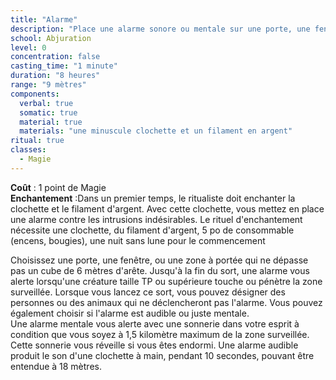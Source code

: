 ```yaml
---
title: "Alarme"
description: "Place une alarme sonore ou mentale sur une porte, une fenêtre ou une zone."
school: Abjuration
level: 0
concentration: false
casting_time: "1 minute"
duration: "8 heures"
range: "9 mètres"
components:
  verbal: true
  somatic: true
  material: true
  materials: "une minuscule clochette et un filament en argent"
ritual: true
classes:
  - Magie
---
```

**Coût** : 1 point de Magie  
**Enchantement** :Dans un premier temps, le ritualiste doit enchanter la clochette et le filament d'argent. Avec cette clochette, vous mettez en place une alarme contre les intrusions indésirables.  Le rituel d'enchantement nécessite une clochette, du filament d'argent, 5 po de consommable (encens, bougies), une nuit sans lune pour le commencement

Choisissez une porte, une fenêtre, ou une zone à portée qui ne dépasse pas un cube de 6 mètres d'arête. Jusqu'à la fin du sort, une alarme vous alerte lorsqu'une créature taille TP ou supérieure touche ou pénètre la zone surveillée. Lorsque vous lancez ce sort, vous pouvez désigner des personnes ou des animaux qui ne déclencheront pas l'alarme. Vous pouvez également choisir si l'alarme est audible ou juste mentale.	 
Une alarme mentale vous alerte avec une sonnerie dans votre esprit à condition que vous soyez à 1,5 kilomètre maximum de la zone surveillée. Cette sonnerie vous réveille si vous êtes endormi. Une alarme audible produit le son d'une clochette à main, pendant 10 secondes, pouvant être entendue à 18 mètres.  
